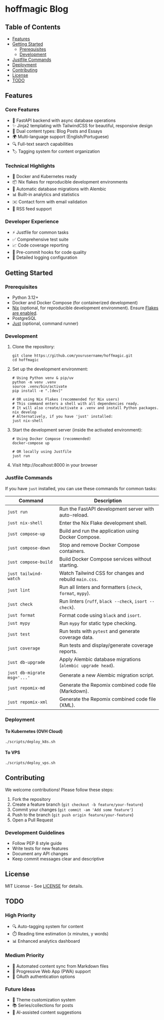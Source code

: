 # hoffmagic Blog

## Table of Contents
- [Features](#features)
- [Getting Started](#getting-started)
  - [Prerequisites](#prerequisites)
  - [Development](#development)
- [Justfile Commands](#justfile-commands)
- [Deployment](#deployment)
- [Contributing](#contributing)
- [License](#license)
- [TODO](#todo)

## Features

### Core Features
- 🚀 FastAPI backend with async database operations
- ✨ Jinja2 templating with TailwindCSS for beautiful, responsive design
- 📝 Dual content types: Blog Posts and Essays
- 🌍 Multi-language support (English/Portuguese)
- 🔍 Full-text search capabilities
- 🏷️ Tagging system for content organization

### Technical Highlights
- 🐳 Docker and Kubernetes ready
- 📦 Nix flakes for reproducible development environments
- 🔄 Automatic database migrations with Alembic
- 📊 Built-in analytics and statistics
- ✉️ Contact form with email validation
- 📰 RSS feed support

### Developer Experience
- ⚡ Justfile for common tasks
- ✅ Comprehensive test suite
- 📈 Code coverage reporting
- 🧹 Pre-commit hooks for code quality
- 📜 Detailed logging configuration

## Getting Started

### Prerequisites

- Python 3.12+
- Docker and Docker Compose (for containerized development)
- [Nix](https://nixos.org/) (optional, for reproducible development environment). Ensure [Flakes are enabled](https://nixos.wiki/wiki/Flakes#Enable_flakes).
- PostgreSQL
- [Just](https://github.com/casey/just) (optional, command runner)

### Development

1. Clone the repository:
   ```
   git clone https://github.com/yourusername/hoffmagic.git
   cd hoffmagic
   ```

2. Set up the development environment:
   ```
   # Using Python venv & pip/uv
   python -m venv .venv
   source .venv/bin/activate
   pip install -e ".[dev]"
   
   # OR using Nix Flakes (recommended for Nix users)
   # This command enters a shell with all dependencies ready.
   # It will also create/activate a .venv and install Python packages.
   nix develop
   # Alternatively, if you have 'just' installed:
   just nix-shell
   ```

3. Start the development server (inside the activated environment):
   ```
   # Using Docker Compose (recommended)
   docker-compose up
   
   # OR locally using Justfile
   just run
   ```

4. Visit http://localhost:8000 in your browser

### Justfile Commands

If you have `just` installed, you can use these commands for common tasks:

| Command         | Description                                                  |
|-----------------|--------------------------------------------------------------|
| `just run`      | Run the FastAPI development server with auto-reload.         |
| `just nix-shell`| Enter the Nix Flake development shell.                       |
| `just compose-up`| Build and run the application using Docker Compose.          |
| `just compose-down`| Stop and remove Docker Compose containers.                 |
| `just compose-build`| Build Docker Compose services without starting.            |
| `just tailwind-watch`| Watch Tailwind CSS for changes and rebuild `main.css`.     |
| `just lint`     | Run all linters and formatters (`check`, `format`, `mypy`).  |
| `just check`    | Run linters (`ruff`, `black --check`, `isort --check`).      |
| `just format`   | Format code using `black` and `isort`.                       |
| `just mypy`     | Run `mypy` for static type checking.                         |
| `just test`     | Run tests with `pytest` and generate coverage data.          |
| `just coverage` | Run tests and display/generate coverage reports.             |
| `just db-upgrade`| Apply Alembic database migrations (`alembic upgrade head`).  |
| `just db-migrate msg='...'` | Generate a new Alembic migration script.         |
| `just repomix-md`| Generate the Repomix combined code file (Markdown).        |
| `just repomix-xml`| Generate the Repomix combined code file (XML).             |


### Deployment

#### To Kubernetes (OVH Cloud)

```
./scripts/deploy_k8s.sh
```

#### To VPS

```
./scripts/deploy_vps.sh
```

## Contributing

We welcome contributions! Please follow these steps:

1. Fork the repository
2. Create a feature branch (`git checkout -b feature/your-feature`)
3. Commit your changes (`git commit -am 'Add some feature'`)
4. Push to the branch (`git push origin feature/your-feature`)
5. Open a Pull Request

### Development Guidelines
- Follow PEP 8 style guide
- Write tests for new features
- Document any API changes
- Keep commit messages clear and descriptive

## License

MIT License - See [LICENSE](LICENSE) for details.

## TODO

### High Priority
- 🔍 Auto-tagging system for content
- ⏱️ Reading time estimation (x minutes, y words)
- 📊 Enhanced analytics dashboard

### Medium Priority
- 🔄 Automated content sync from Markdown files
- 📱 Progressive Web App (PWA) support
- 🔐 OAuth authentication options

### Future Ideas
- 🎨 Theme customization system
- 📚 Series/collections for posts
- 🤖 AI-assisted content suggestions
